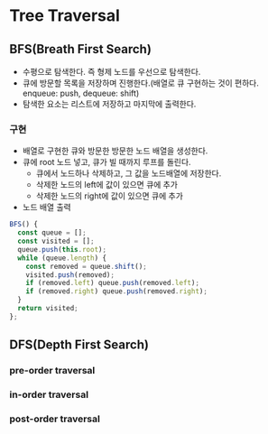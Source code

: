 # Tree Traversal

## BFS(Breath First Search)

- 수평으로 탐색한다. 즉 형제 노드를 우선으로 탐색한다.
- 큐에 방문할 목록을 저장하며 진행한다.(배열로 큐 구현하는 것이 편하다. enqueue: push, dequeue: shift)
- 탐색한 요소는 리스트에 저장하고 마지막에 출력한다.

### 구현

- 배열로 구현한 큐와 방문한 방문한 노드 배열을 생성한다.
- 큐에 root 노드 넣고, 큐가 빌 때까지 루프를 돌린다.
  - 큐에서 노드하나 삭제하고, 그 값을 노드배열에 저장한다.
  - 삭제한 노드의 left에 값이 있으면 큐에 추가
  - 삭제한 노드의 right에 값이 있으면 큐에 추가
- 노드 배열 출력

```js
BFS() {
  const queue = [];
  const visited = [];
  queue.push(this.root);
  while (queue.length) {
    const removed = queue.shift();
    visited.push(removed);
    if (removed.left) queue.push(removed.left);
    if (removed.right) queue.push(removed.right);
  }
  return visited;
};
```

## DFS(Depth First Search)

### pre-order traversal

### in-order traversal

### post-order traversal
